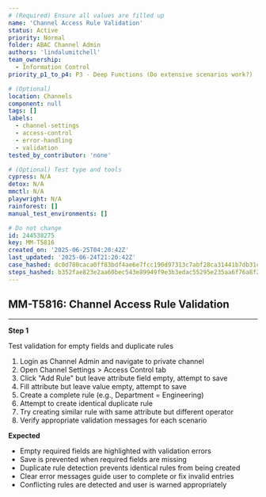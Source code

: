 ```yaml
---
# (Required) Ensure all values are filled up
name: 'Channel Access Rule Validation'
status: Active
priority: Normal
folder: ABAC Channel Admin
authors: 'lindalumitchell'
team_ownership:
  - Information Control
priority_p1_to_p4: P3 - Deep Functions (Do extensive scenarios work?)

# (Optional)
location: Channels
component: null
tags: []
labels:
  - channel-settings
  - access-control
  - error-handling
  - validation
tested_by_contributor: 'none'

# (Optional) Test type and tools
cypress: N/A
detox: N/A
mmctl: N/A
playwright: N/A
rainforest: []
manual_test_environments: []

# Do not change
id: 244538275
key: MM-T5816
created_on: '2025-06-25T04:20:42Z'
last_updated: '2025-06-24T21:20:42Z'
case_hashed: dc0d780caca0ff83bdf4ae6e7fcc190d97313c7abf28ca31441b7db31c9397616e7e71c6fedfbd8df6ac2d63d50a7ac8
steps_hashed: b352fae823e2aa60bec543e89949f9e3b3edac55295e235aa6f76a8f2ba6f27e169fcf666ab84d24e09ab2748aade2bb
---
```


<!-- (Auto-generated) Based on frontmatter's "key" and "name" -->

## MM-T5816: Channel Access Rule Validation

---

**Step 1**

Test validation for empty fields and duplicate rules

1. Login as Channel Admin and navigate to private channel
2. Open Channel Settings > Access Control tab
3. Click "Add Rule" but leave attribute field empty, attempt to save
4. Fill attribute but leave value empty, attempt to save
5. Create a complete rule (e.g., Department = Engineering)
6. Attempt to create identical duplicate rule
7. Try creating similar rule with same attribute but different operator
8. Verify appropriate validation messages for each scenario

**Expected**

- Empty required fields are highlighted with validation errors
- Save is prevented when required fields are missing
- Duplicate rule detection prevents identical rules from being created
- Clear error messages guide user to complete or fix invalid entries
- Conflicting rules are detected and user is warned appropriately

